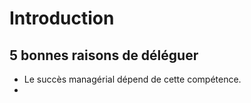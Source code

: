 # Introduction
## 5 bonnes raisons de déléguer
- Le succès managérial dépend de cette compétence.
- 
